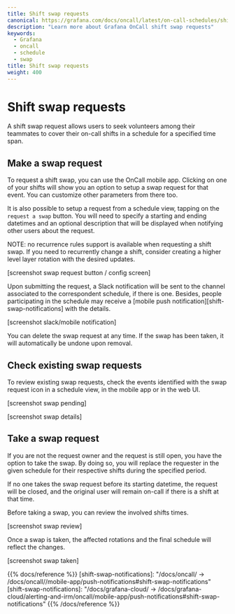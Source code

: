 ```yaml
---
title: Shift swap requests
canonical: https://grafana.com/docs/oncall/latest/on-call-schedules/shift-swaps/
description: "Learn more about Grafana OnCall shift swap requests"
keywords:
  - Grafana
  - oncall
  - schedule
  - swap
title: Shift swap requests
weight: 400
---
```


# Shift swap requests

A shift swap request allows users to seek volunteers among their teammates to cover their on-call shifts
in a schedule for a specified time span.

## Make a swap request

To request a shift swap, you can use the OnCall mobile app. Clicking on one of your shifts will show you an option
to setup a swap request for that event. You can customize other parameters from there too.

It is also possible to setup a request from a schedule view, tapping on the `request a swap` button.
You will need to specify a starting and ending datetimes and an optional description that will be
displayed when notifying other users about the request.

NOTE: no recurrence rules support is available when requesting a shift swap. If you need to recurrently change a shift,
consider creating a higher level layer rotation with the desired updates.

[screenshot swap request button / config screen]

Upon submitting the request, a Slack notification will be sent to the channel associated to the correspondent
schedule, if there is one. Besides, people participating in the schedule may receive a [mobile push notification][shift-swap-notifications]
with the details.

[screenshot slack/mobile notification]

You can delete the swap request at any time. If the swap has been taken, it will automatically be undone upon removal.

## Check existing swap requests

To review existing swap requests, check the events identified with the swap request icon in a schedule view,
in the mobile app or in the web UI.

[screenshot swap pending]

[screenshot swap details]

## Take a swap request

If you are not the request owner and the request is still open, you have the option to take the swap. By doing so,
you will replace the requester in the given schedule for their respective shifts during the specified period.

If no one takes the swap request before its starting datetime, the request will be closed, and the original user
will remain on-call if there is a shift at that time.

Before taking a swap, you can review the involved shifts times.

[screenshot swap review]

Once a swap is taken, the affected rotations and the final schedule will reflect the changes.

[screenshot swap taken]

{{% docs/reference %}}
[shift-swap-notifications]: "/docs/oncall/ -> /docs/oncall/<ONCALL VERSION>/mobile-app/push-notifications#shift-swap-notifications"
[shift-swap-notifications]: "/docs/grafana-cloud/ -> /docs/grafana-cloud/alerting-and-irm/oncall/mobile-app/push-notifications#shift-swap-notifications"
{{% /docs/reference %}}
